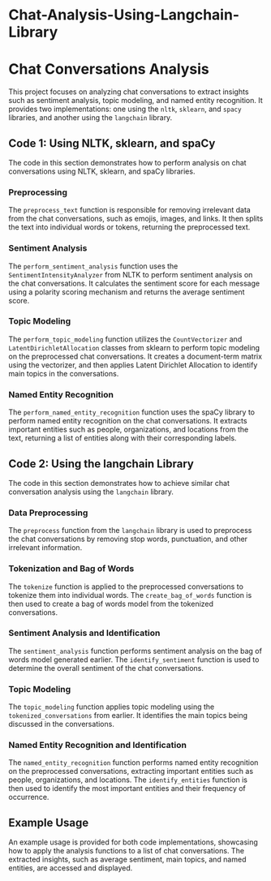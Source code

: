 # Chat-Analysis-Using-Langchain-Library
# Chat Conversations Analysis

This project focuses on analyzing chat conversations to extract insights such as sentiment analysis, topic modeling, and named entity recognition. It provides two implementations: one using the `nltk`, `sklearn`, and `spacy` libraries, and another using the `langchain` library.

## Code 1: Using NLTK, sklearn, and spaCy

The code in this section demonstrates how to perform analysis on chat conversations using NLTK, sklearn, and spaCy libraries.

### Preprocessing

The `preprocess_text` function is responsible for removing irrelevant data from the chat conversations, such as emojis, images, and links. It then splits the text into individual words or tokens, returning the preprocessed text.

### Sentiment Analysis

The `perform_sentiment_analysis` function uses the `SentimentIntensityAnalyzer` from NLTK to perform sentiment analysis on the chat conversations. It calculates the sentiment score for each message using a polarity scoring mechanism and returns the average sentiment score.

### Topic Modeling

The `perform_topic_modeling` function utilizes the `CountVectorizer` and `LatentDirichletAllocation` classes from sklearn to perform topic modeling on the preprocessed chat conversations. It creates a document-term matrix using the vectorizer, and then applies Latent Dirichlet Allocation to identify main topics in the conversations.

### Named Entity Recognition

The `perform_named_entity_recognition` function uses the spaCy library to perform named entity recognition on the chat conversations. It extracts important entities such as people, organizations, and locations from the text, returning a list of entities along with their corresponding labels.

## Code 2: Using the langchain Library

The code in this section demonstrates how to achieve similar chat conversation analysis using the `langchain` library.

### Data Preprocessing

The `preprocess` function from the `langchain` library is used to preprocess the chat conversations by removing stop words, punctuation, and other irrelevant information.

### Tokenization and Bag of Words

The `tokenize` function is applied to the preprocessed conversations to tokenize them into individual words. The `create_bag_of_words` function is then used to create a bag of words model from the tokenized conversations.

### Sentiment Analysis and Identification

The `sentiment_analysis` function performs sentiment analysis on the bag of words model generated earlier. The `identify_sentiment` function is used to determine the overall sentiment of the chat conversations.

### Topic Modeling

The `topic_modeling` function applies topic modeling using the `tokenized_conversations` from earlier. It identifies the main topics being discussed in the conversations.

### Named Entity Recognition and Identification

The `named_entity_recognition` function performs named entity recognition on the preprocessed conversations, extracting important entities such as people, organizations, and locations. The `identify_entities` function is then used to identify the most important entities and their frequency of occurrence.

## Example Usage

An example usage is provided for both code implementations, showcasing how to apply the analysis functions to a list of chat conversations. The extracted insights, such as average sentiment, main topics, and named entities, are accessed and displayed.


